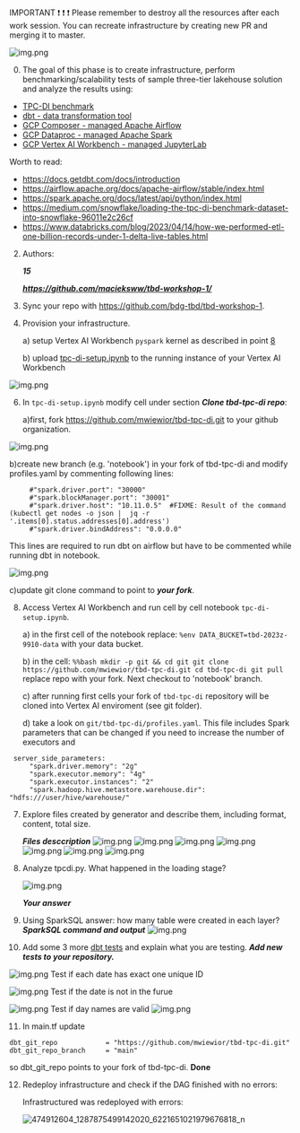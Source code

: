 IMPORTANT ❗ ❗ ❗ Please remember to destroy all the resources after each work session. You can recreate infrastructure by creating new PR and merging it to master.

![img.png](doc/figures/destroy.png)

0. The goal of this phase is to create infrastructure, perform benchmarking/scalability tests of sample three-tier lakehouse solution and analyze the results using:
* [TPC-DI benchmark](https://www.tpc.org/tpcdi/)
* [dbt - data transformation tool](https://www.getdbt.com/)
* [GCP Composer - managed Apache Airflow](https://cloud.google.com/composer?hl=pl)
* [GCP Dataproc - managed Apache Spark](https://spark.apache.org/)
* [GCP Vertex AI Workbench - managed JupyterLab](https://cloud.google.com/vertex-ai-notebooks?hl=pl)

Worth to read:
* https://docs.getdbt.com/docs/introduction
* https://airflow.apache.org/docs/apache-airflow/stable/index.html
* https://spark.apache.org/docs/latest/api/python/index.html
* https://medium.com/snowflake/loading-the-tpc-di-benchmark-dataset-into-snowflake-96011e2c26cf
* https://www.databricks.com/blog/2023/04/14/how-we-performed-etl-one-billion-records-under-1-delta-live-tables.html

2. Authors:

   ***15***

   ***https://github.com/macieksww/tbd-workshop-1/***

3. Sync your repo with https://github.com/bdg-tbd/tbd-workshop-1.

4. Provision your infrastructure.

    a) setup Vertex AI Workbench `pyspark` kernel as described in point [8](https://github.com/bdg-tbd/tbd-workshop-1/tree/v1.0.32#project-setup)

    b) upload [tpc-di-setup.ipynb](https://github.com/bdg-tbd/tbd-workshop-1/blob/v1.0.36/notebooks/tpc-di-setup.ipynb) to 
the running instance of your Vertex AI Workbench

![img.png](doc/figures/tpc_di_setup.png)


6. In `tpc-di-setup.ipynb` modify cell under section ***Clone tbd-tpc-di repo***:

   a)first, fork https://github.com/mwiewior/tbd-tpc-di.git to your github organization.

  ![img.png](doc/figures/notebook_branch_create.png)

   b)create new branch (e.g. 'notebook') in your fork of tbd-tpc-di and modify profiles.yaml by commenting following lines:
   ```  
        #"spark.driver.port": "30000"
        #"spark.blockManager.port": "30001"
        #"spark.driver.host": "10.11.0.5"  #FIXME: Result of the command (kubectl get nodes -o json |  jq -r '.items[0].status.addresses[0].address')
        #"spark.driver.bindAddress": "0.0.0.0"
   ```
   This lines are required to run dbt on airflow but have to be commented while running dbt in notebook.

   ![img.png](doc/figures/notebook_branch_comment_lines.png)

   c)update git clone command to point to ***your fork***.

 


8. Access Vertex AI Workbench and run cell by cell notebook `tpc-di-setup.ipynb`.

    a) in the first cell of the notebook replace: `%env DATA_BUCKET=tbd-2023z-9910-data` with your data bucket.


   b) in the cell:
         ```%%bash
         mkdir -p git && cd git
         git clone https://github.com/mwiewior/tbd-tpc-di.git
         cd tbd-tpc-di
         git pull
         ```
      replace repo with your fork. Next checkout to 'notebook' branch.
   
    c) after running first cells your fork of `tbd-tpc-di` repository will be cloned into Vertex AI  enviroment (see git folder).

    d) take a look on `git/tbd-tpc-di/profiles.yaml`. This file includes Spark parameters that can be changed if you need to increase the number of executors and
  ```
   server_side_parameters:
       "spark.driver.memory": "2g"
       "spark.executor.memory": "4g"
       "spark.executor.instances": "2"
       "spark.hadoop.hive.metastore.warehouse.dir": "hdfs:///user/hive/warehouse/"
  ```


7. Explore files created by generator and describe them, including format, content, total size.

   ***Files desccription***
   ![img.png](doc/figures/table_generation_1.png)
   ![img.png](doc/figures/table_generation_2.png)
   ![img.png](doc/figures/table_generation_3.png)
   ![img.png](doc/figures/tpd_di_files_created.png)
   ![img.png](doc/figures/generated_batch_list_1.png)
   ![img.png](doc/figures/generated_batch_list_2.png)
   ![img.png](doc/figures/generated_batch_list_3.png)

8. Analyze tpcdi.py. What happened in the loading stage?

    ![img.png](doc/figures/tpcdi.png)

   ***Your answer***

9. Using SparkSQL answer: how many table were created in each layer?
   ***SparkSQL command and output***
   ![img.png](doc/figures/task_9_phase2.png)


11. Add some 3 more [dbt tests](https://docs.getdbt.com/docs/build/tests) and explain what you are testing. ***Add new tests to your repository.***

   ![img.png](doc/figures/dbt_test_1.png)
  Test if each date has exact one unique ID

   ![img.png](doc/figures/dbt_test_2.png)
  Test if the date is not in the furue

   ![img.png](doc/figures/dbt_test_3.png)
    Test if day names are valid
   ![img.png](https://github.com/macieksww/tbd-workshop-1/blob/master/doc/figures/dbt_tests_passed.png)

11. In main.tf update
   ```
   dbt_git_repo            = "https://github.com/mwiewior/tbd-tpc-di.git"
   dbt_git_repo_branch     = "main"
   ```
   so dbt_git_repo points to your fork of tbd-tpc-di. 
**Done**

12. Redeploy infrastructure and check if the DAG finished with no errors:
    
    Infrastructured was redeployed with errors:

    ![474912604_1287875499142020_6221651021979676818_n](https://github.com/user-attachments/assets/e94c5e56-124f-4ee6-bf71-f3963a1d3487)

